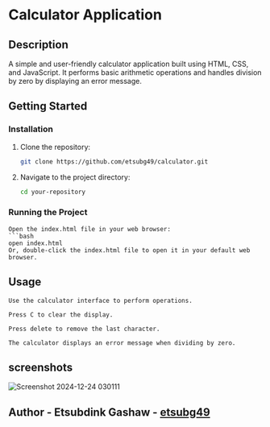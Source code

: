 # Calculator Application

## Description
A simple and user-friendly calculator application built using HTML, CSS, and JavaScript. It performs basic arithmetic operations and handles division by zero by displaying an error message.

## Getting Started

### Installation
1. Clone the repository:
   ```bash
   git clone https://github.com/etsubg49/calculator.git
2. Navigate to the project directory:
    ```bash
    cd your-repository
### Running the Project
    Open the index.html file in your web browser:
    ```bash
    open index.html
    Or, double-click the index.html file to open it in your default web browser.

## Usage
    Use the calculator interface to perform operations.

    Press C to clear the display.

    Press delete to remove the last character.

    The calculator displays an error message when dividing by zero.
## screenshots
![Screenshot 2024-12-24 030111](https://github.com/user-attachments/assets/c21e1a45-71c1-4373-af74-43b58fdc3068)

## Author - **Etsubdink Gashaw** - [etsubg49](https://github.com/etsubg49)




